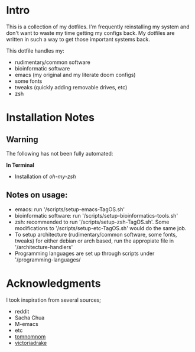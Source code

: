 Intro
=====

This is a collection of my dotfiles. I'm frequently reinstalling my system and
don't want to waste my time getting my configs back. My dotfiles are written in
such a way to get those important systems back.

This dotfile handles my:

- rudimentary/common software
- bioinformatic software
- emacs (my original and my literate doom configs)
- some fonts
- tweaks (quickly adding removable drives, etc)
- zsh


Installation Notes
==================
## Warning

The following has not been fully automated:

**In Terminal**
- Installation of *oh-my-zsh*

## Notes on usage:

- emacs: run '/scripts/setup-emacs-TagOS.sh'
- bioinformatic software: run '/scripts/setup-bioinformatics-tools.sh'
- zsh: recommended to run '/scripts/setup-zsh-TagOS.sh'. Some modifications to '/scripts/setup-etc-TagOS.sh' would do the same job.
- To setup architecture (rudimentary/common software, some fonts, tweaks) for either debian or arch based, run the appropiate file in '/architecture-handlers'
- Programming languages are set up through scripts under '/programming-languages/


Acknowledgments
===============

I took inspiration from several sources;

- reddit
- Sacha Chua
- M-emacs
- etc
- [tomnomnom](https://github.com/tomnomnom/dotfiles)
- [victoriadrake](https://github.com/victoriadrake/dotfiles/blob/ubuntu-19.10/scripts/symlink.sh)
